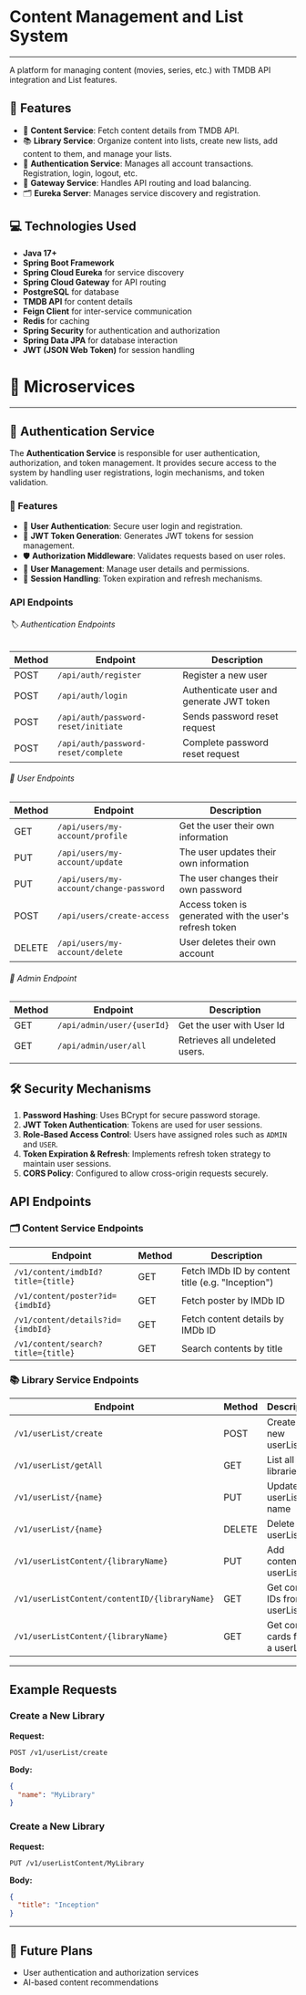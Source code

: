 # Content Management and List System

---
A platform for managing content (movies, series, etc.) with TMDB API integration and List features.

## 📌 Features

- 🎥 **Content Service**: Fetch content details from TMDB API.
- 📚 **Library Service**: Organize content into lists, create new lists, add content to them, and manage your lists.
- 🪪 **Authentication Service**: Manages all account transactions. Registration, login, logout, etc.
- 🚪 **Gateway Service**: Handles API routing and load balancing.
- 🗂️ **Eureka Server**: Manages service discovery and registration.

## 💻 Technologies Used

- **Java 17+**
- **Spring Boot Framework**
- **Spring Cloud Eureka** for service discovery
- **Spring Cloud Gateway** for API routing
- **PostgreSQL** for database
- **TMDB API** for content details
- **Feign Client** for inter-service communication
- **Redis** for caching
- **Spring Security** for authentication and authorization
- **Spring Data JPA** for database interaction
- **JWT (JSON Web Token)** for session handling

# 🧩 Microservices

---

## 🪪 Authentication Service

The **Authentication Service** is responsible for user authentication, authorization, and token management. It provides
secure access to the system by handling user registrations, login mechanisms, and token validation.

### 📌 Features

- 🔐 **User Authentication**: Secure user login and registration.
- 🔑 **JWT Token Generation**: Generates JWT tokens for session management.
- 🛡️ **Authorization Middleware**: Validates requests based on user roles.
- 📂 **User Management**: Manage user details and permissions.
- 📑 **Session Handling**: Token expiration and refresh mechanisms.

### API Endpoints

###### 🏷️ Authentication Endpoints

| **Method** | **Endpoint**                        | **Description**                          |
|------------|-------------------------------------|------------------------------------------|
| POST       | `/api/auth/register`                | Register a new user                      |
| POST       | `/api/auth/login`                   | Authenticate user and generate JWT token |
| POST       | `/api/auth/password-reset/initiate` | Sends password reset request             |
| POST       | `/api/auth/password-reset/complete` | Complete password reset request          |

###### 👤 User Endpoints

| **Method** | **Endpoint**                            | **Description**                                         |
|------------|-----------------------------------------|---------------------------------------------------------|
| GET        | `/api/users/my-account/profile`         | Get the user their own information                      |
| PUT        | `/api/users/my-account/update`          | The user updates their own information                  |
| PUT        | `/api/users/my-account/change-password` | The user changes their own password                     |
| POST       | `/api/users/create-access`              | Access token is generated with the user's refresh token |
| DELETE     | `/api/users/my-account/delete`          | User deletes their own account                          |

###### 👮 Admin Endpoint

| **Method** | **Endpoint**               | **Description**                |
|------------|----------------------------|--------------------------------|
| GET        | `/api/admin/user/{userId}` | Get the user with User Id      |
| GET        | `/api/admin/user/all`      | Retrieves all undeleted users. |
|            |                            |                                |

## 🛠️ Security Mechanisms

1. **Password Hashing**: Uses BCrypt for secure password storage.
2. **JWT Token Authentication**: Tokens are used for user sessions.
3. **Role-Based Access Control**: Users have assigned roles such as `ADMIN` and `USER`.
4. **Token Expiration & Refresh**: Implements refresh token strategy to maintain user sessions.
5. **CORS Policy**: Configured to allow cross-origin requests securely.

## API Endpoints

### 🗂️ Content Service Endpoints

| **Endpoint**                       | **Method** | **Description**                                   |
|------------------------------------|------------|---------------------------------------------------|
| `/v1/content/imdbId?title={title}` | GET        | Fetch IMDb ID by content title (e.g. "Inception") |
| `/v1/content/poster?id={imdbId}`   | GET        | Fetch poster by IMDb ID                           |
| `/v1/content/details?id={imdbId}`  | GET        | Fetch content details by IMDb ID                  |
| `/v1/content/search?title={title}` | GET        | Search contents by title                          |

### 📚 Library Service Endpoints

| **Endpoint**                                  | **Method** | **Description**                   |
|-----------------------------------------------|------------|-----------------------------------|
| `/v1/userList/create`                         | POST       | Create a new userList             |
| `/v1/userList/getAll`                         | GET        | List all libraries                |
| `/v1/userList/{name}`                         | PUT        | Update userList name              |
| `/v1/userList/{name}`                         | DELETE     | Delete a userList                 |
| `/v1/userListContent/{libraryName}`           | PUT        | Add content to a userList         |
| `/v1/userListContent/contentID/{libraryName}` | GET        | Get content IDs from a userList   |
| `/v1/userListContent/{libraryName}`           | GET        | Get content cards from a userList |

---

## Example Requests

### Create a New Library

**Request:**

`POST /v1/userList/create`

**Body:**

```json
{
  "name": "MyLibrary"
}
```

### Create a New Library

**Request:**

`PUT /v1/userListContent/MyLibrary`

**Body:**

```json
{
  "title": "Inception"
}
```

---

## 🔮 Future Plans

- User authentication and authorization services
- AI-based content recommendations


